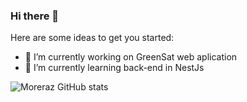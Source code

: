 ### Hi there 👋

Here are some ideas to get you started:

- 🔭 I’m currently working on GreenSat web aplication
- 🌱 I’m currently learning back-end in NestJs

![Moreraz GitHub stats](https://github-readme-stats.vercel.app/api?username=Moreraz20&show_icons=true&theme=radical&rank_icon=github&hide=stars&show=prs_merged,prs_merged_percentage)
